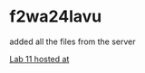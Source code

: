 # f2wa24lavu
added all the files from the server

[Lab 11 hosted at](https://f2db24lavu.onrender.com)
